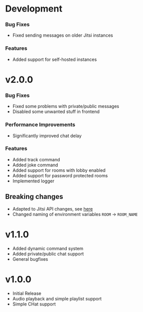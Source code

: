 # Development

### Bug Fixes
* Fixed sending messages on older Jitsi instances

### Features
* Added support for self-hosted instances

# v2.0.0

### Bug Fixes
* Fixed some problems with private/public messages
* Disabled some unwanted stuff in frontend

### Performance Improvements
* Significantly improved chat delay

### Features
* Added track command
* Added joke command
* Added support for rooms with lobby enabled
* Added support for password protected rooms
* Implemented logger

## Breaking changes
* Adapted to Jitsi API changes, see [here](https://github.com/jitsi/jitsi-meet/issues/9098)
* Changed naming of environment variables `ROOM` -> `ROOM_NAME`

# v1.1.0
* Added dynamic command system
* Added private/public chat support
* General bugfixes

# v1.0.0
* Initial Release
* Audio playback and simple playlist support
* Simple CHat support
